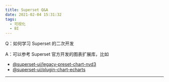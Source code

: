 ```yaml
---
title: Superset Q&A
date: 2021-02-04 15:31:32
tags:
  - 可视化
  - BI
---
```


Q：如何学习 Superset 的二次开发

A：可以参考 Superset 官方开发的图表扩展库，比如

- [@superset-ui/legacy-preset-chart-nvd3](https://www.npmjs.com/package/@superset-ui/legacy-preset-chart-nvd3)
- [@superset-ui/plugin-chart-echarts](https://www.npmjs.com/package/@superset-ui/plugin-chart-echarts)

------



